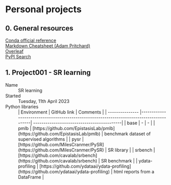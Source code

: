 # Personal projects

## 0. General resources

[Conda official reference](https://docs.conda.io/en/latest/index.html)<br>
[Markdown Cheatsheet (Adam Pritchard)](https://github.com/adam-p/markdown-here/wiki/Markdown-Cheatsheet)<br>
[Overleaf](https://www.overleaf.com/)<br>
[PyPI Search](https://pypi.org/)

## 1. Project001 - SR learning

<dl>
  <dt>Name</dt>
  <dd>SR learning</dd>

  <dt>Started</dt>
  <dd>Tuesday, 11th April 2023</dd>
  
  <dt>Python libraries</dt>
  <dd>
    | Environment     | GitHub link                                                                              | Comments                                   |
    | --------------- |------------------------------------------------------------------------------------------| -------------------------------------------|
    | base            | -                                                                                        | -                                          |
    | pmlb            | [https://github.com/EpistasisLab/pmlb](https://github.com/EpistasisLab/pmlb)             | benchmark dataset of supervised algorithms |
    | pysr            | [https://github.com/MilesCranmer/PySR](https://github.com/MilesCranmer/PySR)             | SR library                                 |
    | srbench         | [https://github.com/cavalab/srbench](https://github.com/cavalab/srbench)                 | SR benchmark                               |
    | ydata-profiling | [https://github.com/ydataai/ydata-profiling](https://github.com/ydataai/ydata-profiling) | html reports from a DataFrame              |
  </dd>
</dl>



